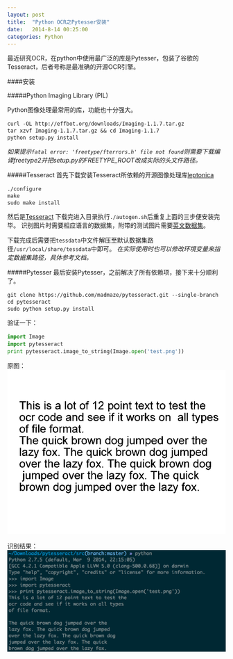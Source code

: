 ```yaml
---
layout: post
title:  "Python OCR之Pytesser安装"
date:   2014-8-14 00:25:00
categories: Python
---
```


最近研究OCR，在python中使用最广泛的库是Pytesser，包装了谷歌的Tesseract，后者号称是最准确的开源OCR引擎。

####安装

#####Python Imaging Library (PIL)

Python图像处理最常用的库，功能也十分强大。

	curl -OL http://effbot.org/downloads/Imaging-1.1.7.tar.gz
	tar xzvf Imaging-1.1.7.tar.gz && cd Imaging-1.1.7
	python setup.py install

*如果提示`fatal error: 'freetype/fterrors.h' file not found`则需要下载编译freetype2并把setup.py的FREETYPE_ROOT改成实际的头文件路径。*

#####Tesseract
首先下载安装Tesseract所依赖的开源图像处理库[leptonica](http://cjj.kr.distfiles.macports.org/leptonica/leptonica-1.71.tar.gz)

	./configure
	make
	sudo make install

然后是[Tesseract](http://cjj.kr.distfiles.macports.org/tesseract/tesseract-3.02.02.tar.gz)
下载完进入目录执行`./autogen.sh`后重复上面的三步便安装完毕。
识别图片时需要相应语言的数据集，附带的测试图片需要[英文数据集](http://cjj.kr.distfiles.macports.org/tesseract/tesseract-ocr-3.01.eng.tar.gz)。

下载完成后需要把`tessdata`中文件解压至默认数据集路径`/usr/local/share/tessdata`中即可。
*在实际使用时也可以修改环境变量来指定数据集路径，具体参考文档。*

#####Pytesser
最后安装Pytesser，之前解决了所有依赖项，接下来十分顺利了。

	git clone https://github.com/madmaze/pytesseract.git --single-branch
	cd pytesseract
	sudo python setup.py install

验证一下：

```python
import Image
import pytesseract
print pytesseract.image_to_string(Image.open('test.png'))
```
原图：
![ocr-test](/assets/images/ocr-test.png)

识别结果：
![ocr-result](/assets/images/ocr-result.png)




